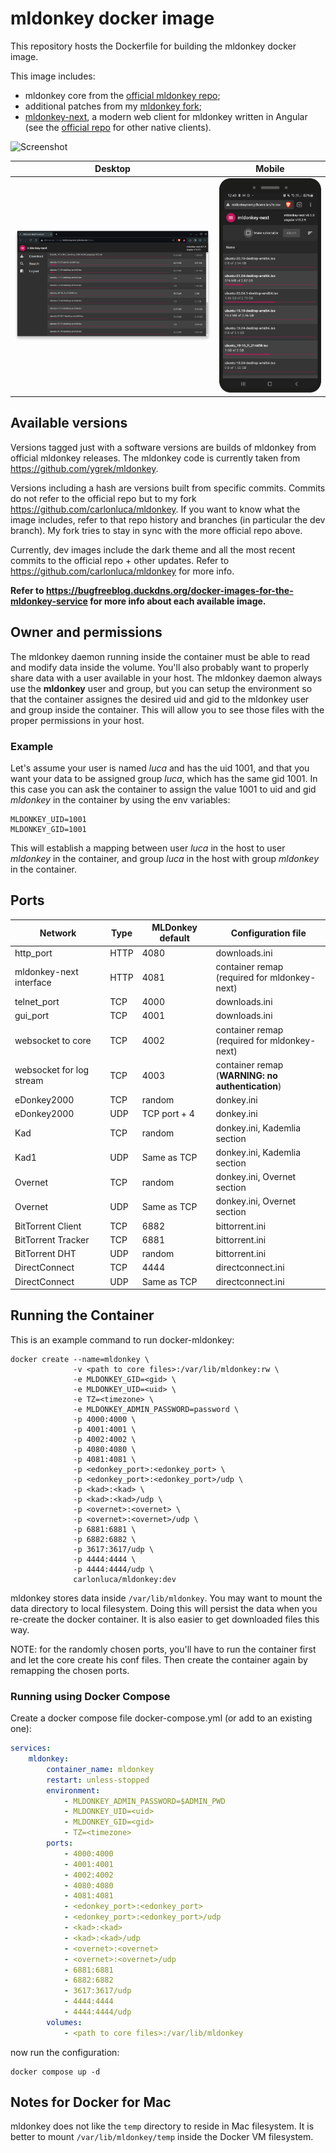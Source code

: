 # mldonkey docker image

This repository hosts the Dockerfile for building the mldonkey docker image.

This image includes:

* mldonkey core from the [official mldonkey repo](https://github.com/ygrek/mldonkey);
* additional patches from my [mldonkey fork](https://github.com/carlonluca/mldonkey);
* [mldonkey-next](https://github.com/carlonluca/mldonkey-next), a modern web client for mldonkey written in Angular (see the [official repo](https://github.com/carlonluca/mldonkey-next) for other native clients).

![Screenshot](shot.png)

Desktop             |  Mobile
:-------------------------:|:-------------------------:
![desktop](https://github.com/carlonluca/mldonkey-next/blob/master/docs/mldonkey-next_desktop.png?raw=true)  |  ![mobile](https://github.com/carlonluca/mldonkey-next/blob/master/docs/mldonkey-next_mobile.png?raw=true)

## Available versions

Versions tagged just with a software versions are builds of mldonkey from official mldonkey releases. The mldonkey code is currently taken from https://github.com/ygrek/mldonkey.

Versions including a hash are versions built from specific commits. Commits do not refer to the official repo but to my fork https://github.com/carlonluca/mldonkey. If you want to know what the image includes, refer to that repo history and branches (in particular the dev branch). My fork tries to stay in sync with the more official repo above.

Currently, dev images include the dark theme and all the most recent commits to the official repo + other updates. Refer to https://github.com/carlonluca/mldonkey for more info.

**Refer to https://bugfreeblog.duckdns.org/docker-images-for-the-mldonkey-service for more info about each available image.**

## Owner and permissions

The mldonkey daemon running inside the container must be able to read and modify
data inside the volume. You'll also probably want to properly share data with a
user available in your host. The mldonkey daemon always use the **mldonkey** user and
group, but you can setup the environment so that the container assignes the desired
uid and gid to the mldonkey user and group inside the container. This will allow you
to see those files with the proper permissions in your host.

### Example

Let's assume your user is named _luca_ and has the uid 1001, and that you want your
data to be assigned group _luca_, which has the same gid 1001. In this case you
can ask the container to assign the value 1001 to uid and gid _mldonkey_ in the container
by using the env variables:

```
MLDONKEY_UID=1001
MLDONKEY_GID=1001
```

This will establish a mapping between user _luca_ in the host to user _mldonkey_ in the
container, and group _luca_ in the host with group _mldonkey_ in the container.

## Ports

|Network|Type|MLDonkey default|Configuration file|
|---|---|---|---|
|http_port|HTTP|4080|downloads.ini|
|mldonkey-next interface|HTTP|4081|container remap<br/>(required for mldonkey-next)|
|telnet_port|TCP|4000|downloads.ini|
|gui_port|TCP|4001|downloads.ini|
|websocket to core|TCP|4002|container remap<br/>(required for mldonkey-next)|
|websocket for log stream|TCP|4003|container remap<br/>(<b>WARNING: no authentication</b>)|
|eDonkey2000|TCP|random|donkey.ini|
|eDonkey2000|UDP|TCP port + 4|donkey.ini|
|Kad|TCP|random|donkey.ini, Kademlia section|
|Kad1|UDP|Same as TCP|donkey.ini, Kademlia section|
|Overnet|TCP|random|donkey.ini, Overnet section|
|Overnet|UDP|Same as TCP|donkey.ini, Overnet section|
|BitTorrent Client |TCP|6882|bittorrent.ini|
|BitTorrent Tracker |TCP|6881|bittorrent.ini|
|BitTorrent DHT |UDP|random|bittorrent.ini|
|DirectConnect|TCP|4444|directconnect.ini|
|DirectConnect|UDP|Same as TCP|directconnect.ini|

## Running the Container

This is an example command to run docker-mldonkey:

```
docker create --name=mldonkey \
              -v <path to core files>:/var/lib/mldonkey:rw \
              -e MLDONKEY_GID=<gid> \
              -e MLDONKEY_UID=<uid> \
              -e TZ=<timezone> \
              -e MLDONKEY_ADMIN_PASSWORD=password \
              -p 4000:4000 \
              -p 4001:4001 \
              -p 4002:4002 \
              -p 4080:4080 \
              -p 4081:4081 \
              -p <edonkey_port>:<edonkey_port> \
              -p <edonkey_port>:<edonkey_port>/udp \
              -p <kad>:<kad> \
              -p <kad>:<kad>/udp \
              -p <overnet>:<overnet> \
              -p <overnet>:<overnet>/udp \
              -p 6881:6881 \
              -p 6882:6882 \
              -p 3617:3617/udp \
              -p 4444:4444 \
              -p 4444:4444/udp \
              carlonluca/mldonkey:dev
```

mldonkey stores data inside `/var/lib/mldonkey`. You may want to mount the data directory to local filesystem. Doing this will persist the data when you re-create the docker container. It is also easier to get downloaded files this way.

NOTE: for the randomly chosen ports, you'll have to run the container first and let the core create his conf files. Then create the container again by remapping the chosen ports.

### Running using Docker Compose

Create a docker compose file docker-compose.yml (or add to an existing one):

```yaml
services:
    mldonkey:
        container_name: mldonkey
        restart: unless-stopped
        environment:
            - MLDONKEY_ADMIN_PASSWORD=$ADMIN_PWD
            - MLDONKEY_UID=<uid>
            - MLDONKEY_GID=<gid>
            - TZ=<timezone>
        ports:
            - 4000:4000
            - 4001:4001
            - 4002:4002
            - 4080:4080
            - 4081:4081
            - <edonkey_port>:<edonkey_port>
            - <edonkey_port>:<edonkey_port>/udp
            - <kad>:<kad>
            - <kad>:<kad>/udp
            - <overnet>:<overnet>
            - <overnet>:<overnet>/udp
            - 6881:6881
            - 6882:6882
            - 3617:3617/udp
            - 4444:4444
            - 4444:4444/udp
        volumes:
            - <path to core files>:/var/lib/mldonkey
```

now run the configuration:

```
docker compose up -d
```

## Notes for Docker for Mac

mldonkey does not like the `temp` directory to reside in Mac filesystem. It is better to mount `/var/lib/mldonkey/temp` inside the Docker VM filesystem.